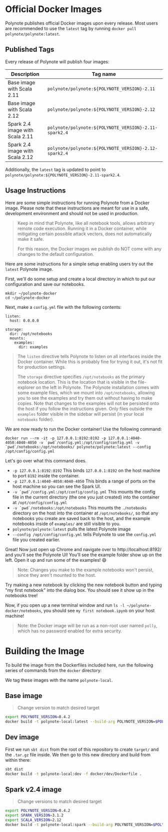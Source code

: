 # Official Docker Images

Polynote publishes official Docker images upon every release. Most users are recommended to use the `latest` tag by 
running `docker pull polynote/polynote:latest`. 

## Published Tags

Every release of Polynote will publish four images:

| Description                   | Tag name                                              |
|-------------------------------|-------------------------------------------------------|
|Base image with Scala 2.11     | `polynote/polynote:${POLYNOTE_VERSION}-2.11`          |
|Base image with Scala 2.12     | `polynote/polynote:${POLYNOTE_VERSION}-2.12`          |
|Spark 2.4 image with Scala 2.11| `polynote/polynote:${POLYNOTE_VERSION}-2.11-spark2.4` |
|Spark 2.4 image with Scala 2.12| `polynote/polynote:${POLYNOTE_VERSION}-2.12-spark2.4` |

Additionally, the `latest` tag is updated to point to `polynote/polynote:${POLYNOTE_VERSION}-2.11-spark2.4`. 

## Usage Instructions

Here are some simple instructions for running Polynote from a Docker image. Please note that these instructions are meant for use in a safe, development environment and should not be used in production. 

> Keep in mind that Polynote, like all notebook tools, allows arbitrary remote code execution. Running it in a Docker container, while mitigating certain possible attack vectors, does not automatically make it safe. 
>
> For this reason, the Docker images we publish do NOT come with any changes to the default configuration. 

Here are some instructions for a simple setup enabling users try out the `latest` Polynote image. 

First, we'll do some setup and create a local directory in which to put our configuration and save our notebooks. 

```
mkdir ~/polynote-docker
cd ~/polynote-docker
```

Next, make a `config.yml` file with the following contents: 

```
listen:
  host: 0.0.0.0

storage:
  dir: /opt/notebooks
  mounts:
    examples:
      dir: examples
```

> The `listen` directive tells Polynote to listen on all interfaces inside the Docker container. 
> While this is probably fine for trying it out, it's not fit for production settings. 
>
> The `storage` directive specifies `/opt/notebooks` as the primary notebook location. 
> This is the location that is visible in the file-explorer on the left in Polynote. 
> The Polynote installation comes with some example files, which we mount into `/opt/notebooks`, 
> allowing you to see the examples and try them out without having to make copies.
> Note that changes to the examples will not be persisted onto the host if you follow the instructions given.
> Only files outside the `examples` folder visible in the sidebar will persist (in your local `notebooks` folder).

We are now ready to run the Docker container! Use the following command: 

```
docker run --rm -it -p 127.0.0.1:8192:8192 -p 127.0.0.1:4040-4050:4040-4050 -v `pwd`/config.yml:/opt/config/config.yml -v `pwd`/notebooks:/opt/notebooks/ polynote/polynote:latest --config /opt/config/config.yml
```

Let's go over what this command does. 

- `-p 127.0.0.1:8192:8192` This binds `127.0.0.1:8192` on the host machine to port `8192` inside the container.
- `-p 127.0.0.1:4040-4050:4040-4050` This binds a range of ports on the host machine so you can see the Spark UI. 
- ``-v `pwd`/config.yml:/opt/config/config.yml`` This mounts the config file in the current directory (the one you just created) into the container at `/opt/config/config.yml`
- ``-v `pwd`/notebooks:/opt/notebooks`` This mounts the `./notebooks` directory on the host into the container at `/opt/notebooks/`, so that any notebooks you create are saved back to the host, and the example notebooks inside of `examples/` are still visible to you.
- `polynote/polynote:latest` pulls the latest Polynote image
- `--config /opt/config/config.yml` tells Polynote to use the `config.yml` file you created earlier. 

Great! Now just open up Chrome and navigate over to http://localhost:8192/ and you'll see the Polynote UI!
You'll see the example folder show up on the left. 
Open it up and run some of the examples! :smile: 

> Note: Changes you make to the example notebooks won't persist, since they aren't mounted to the host.

Try making a new notebook by clicking the new notebook button and typing "my first notebook" into the dialog box. You should see it show up in the notebooks tree!

Now, if you open up a new terminal window and run `ls -l ~/polynote-docker/notebooks`, you should see `my first notebook.ipynb` on your host machine!

> Note: the Docker image will be run as a non-root user named `polly`, which has no password enabled for extra security. 


# Building the Image

To build the image from the Dockerfiles included here, run the following series of commands from the `docker` directory:

We tag these images with the name `polynote-local`.

## Base image

> Change version to match desired target

```sh
export POLYNOTE_VERSION=0.4.2
docker build -t polynote-local:latest --build-arg POLYNOTE_VERSION=$POLYNOTE_VERSION base
```


## Dev image

First we run `sbt dist` from the root of this repository to create `target/` and the `.tar.gz` file inside.
We then go to this new directory and build from within there:

```sh
sbt dist
docker build -t polynote-local:dev -f docker/dev/Dockerfile .
```


## Spark v2.4 image

> Change versions to match desired target

```sh
export POLYNOTE_VERSION=0.4.2
export SPARK_VERSION=3.1.2
export SCALA_VERSION=2.12
docker build -t polynote-local:spark --build-arg POLYNOTE_VERSION=$POLYNOTE_VERSION spark
```

